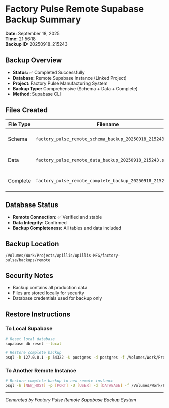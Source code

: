 # Factory Pulse Remote Supabase Backup Summary
**Date:** September 18, 2025  
**Time:** 21:56:18  
**Backup ID:** 20250918_215243

## Backup Overview
- **Status:** ✅ Completed Successfully
- **Database:** Remote Supabase Instance (Linked Project)
- **Project:** Factory Pulse Manufacturing System
- **Backup Type:** Comprehensive (Schema + Data + Complete)
- **Method:** Supabase CLI

## Files Created
| File Type | Filename | Size | Description |
| --------- | -------- | ---- | ----------- |
| Schema | `factory_pulse_remote_schema_backup_20250918_215243.sql` | 260K | Database structure only |
| Data | `factory_pulse_remote_data_backup_20250918_215243.sql` |  12K | Data content only |
| Complete | `factory_pulse_remote_complete_backup_20250918_215243.sql` | 260K | Full database backup |

## Database Status
- **Remote Connection:** ✅ Verified and stable
- **Data Integrity:** Confirmed
- **Backup Completeness:** All tables and data included

## Backup Location
```
/Volumes/Work/Projects/Apillis/Apillis-MFG/factory-pulse/backups/remote
```

## Security Notes
- Backup contains all production data
- Files are stored locally for security
- Database credentials used for backup only

## Restore Instructions

### To Local Supabase
```bash
# Reset local database
supabase db reset --local

# Restore complete backup
psql -h 127.0.0.1 -p 54322 -U postgres -d postgres -f /Volumes/Work/Projects/Apillis/Apillis-MFG/factory-pulse/backups/remote/factory_pulse_remote_complete_backup_20250918_215243.sql
```

### To Another Remote Instance
```bash
# Restore complete backup to new remote instance
psql -h [NEW_HOST] -p [PORT] -U [USER] -d [DATABASE] -f /Volumes/Work/Projects/Apillis/Apillis-MFG/factory-pulse/backups/remote/factory_pulse_remote_complete_backup_20250918_215243.sql
```

---
*Generated by Factory Pulse Remote Supabase Backup System*
